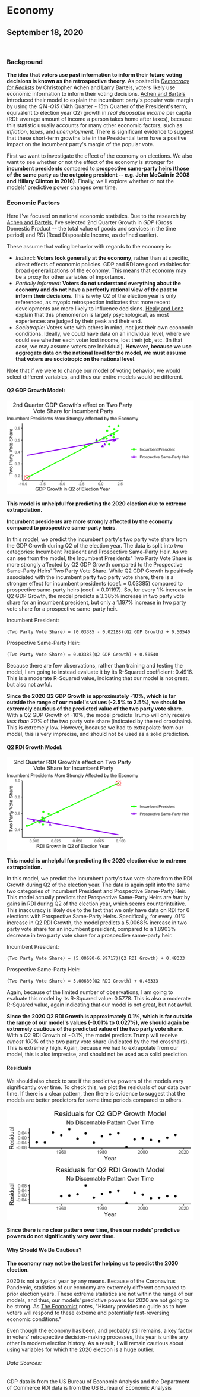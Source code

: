 # Economy

## September 18, 2020

<br>

### Background

**The idea that voters use past information to inform their future voting decisions is known as the retrospective theory**. As posited in [*Democracy for Realists*](https://muse-jhu-edu.ezp-prod1.hul.harvard.edu/chapter/2341025) by Christopher Achen and Larry Bartels, voters likely use economic information to inform their voting decisions. [Achen and Bartels](https://muse-jhu-edu.ezp-prod1.hul.harvard.edu/chapter/2341029) introduced their model to explain the incumbent party's popular vote margin by using the *Q14-Q15* (14th Quarter - 15th Quarter of the President's term, equivalent to election year Q2) growth in *real disposable income* per capita (RDI: average amount of income a person takes home after taxes), because this statistic usually accounts for many other economic factors, such as *inflation*, *taxes*, and *unemployment*. There is significant evidence to suggest that these short-term growths late in the Presidential term have a positive impact on the incumbent party's margin of the popular vote. 

First we want to investigate the effect of the economy on elections. We also want to see whether or not the effect of the economy is stronger for **incumbent presidents** compared to **prospective same-party heirs (those of the same party as the outgoing president -- e.g. John McCain in 2008 and Hillary Clinton in 2016)**. Finally, we'll explore whether or not the models' predictive power changes over time.

### Economic Factors

Here I've focused on national economic statistics. Due to the research by [Achen and Bartels](https://muse-jhu-edu.ezp-prod1.hul.harvard.edu/chapter/2341029), I've selected 2nd Quarter Growth in *GDP* (Gross Domestic Product -- the total value of goods and services in the time period) and *RDI* (Read Disposable Income, as defined earlier). 

These assume that voting behavior with regards to the economy is:
* *Indirect*: **Voters look generally at the economy**, rather than at specific, direct effects of economic policies. GDP and RDI are good variables for broad generalizations of the economy. This means that economy may be a proxy for other variables of importance.
* *Partially Informed*: **Voters do not understand everything about the economy and do not have a perfectly rational view of the past to inform their decisions**. This is why Q2 of the election year is only referenced, as myopic retrospection indicates that more recent developments are more likely to influence decisions. [Healy and Lenz](https://www.jstor.org/stable/24363467) explain that this phenomenon is largely psychological, as most experiences are judged by their peak and their end.
* *Sociotropic*: Voters vote with others in mind, not just their own economic conditions. Ideally, we could have data on an individual level, where we could see whether each voter lost income, lost their job, etc. (In that case, we may assume voters are Individual). **However, because we use aggregate data on the national level for the model, we must assume that voters are sociotropic on the national level**.

Note that if we were to change our model of voting behavior, we would select different variables, and thus our entire models would be different.

#### Q2 GDP Growth Model:

![Q2 GDP Growth Model](../figures/Econ_GDPQ2_model.png)

**This model is unhelpful for predicting the 2020 election due to extreme extrapolation.**

**Incumbent presidents are more strongly affected by the economy compared to prospective same-party heirs**.

In this model, we predict the incumbent party's two party vote share from the GDP Growth during Q2 of the election year. The data is split into two categories: Incumbent President and Prospective Same-Party Heir. As we can see from the model, the Incumbent Presidents' Two Party Vote Share is more strongly affected by Q2 GDP Growth compared to the Prospective Same-Party Heirs' Two Party Vote Share. While Q2 GDP Growth is positively associated with the incumbent party two party vote share, there is a stronger effect for incumbent presidents (coef. = 0.03385) compared to prospective same-party heirs (coef. = 0.01197). So, for every 1% increase in Q2 GDP Growth, the model predicts a 3.385% increase in two party vote share for an incumbent president, but only a 1.197% increase in two party vote share for a prospective same-party heir.

Incumbent President:
```
(Two Party Vote Share) = (0.03385 - 0.02188)(Q2 GDP Growth) + 0.50540
```
Prospective Same-Party Heir:
```
(Two Party Vote Share) = 0.03385(Q2 GDP Growth) + 0.50540
```


Because there are few observations, rather than training and testing the model, I am going to instead evaluate it by its R-Squared coefficient: 0.4916. This is a moderate R-Squared value, indicating that our model is not great, but also not awful.

**Since the 2020 Q2 GDP Growth is approximately -10%, which is far outside the range of our model's values (-2.5% to 2.5%), we should be extremely cautious of the predicted value of the two party vote share**. With a Q2 GDP Growth of -10%, the model predicts Trump will only receive *less than 20%* of the two party vote share (indicated by the red crosshairs). This is extremely low. However, because we had to extrapolate from our model, this is very imprecise, and should not be used as a solid prediction. 

#### Q2 RDI Growth Model:

![Q2 RDI Growth Model](../figures/Econ_RDIQ2_model.png)

**This model is unhelpful for predicting the 2020 election due to extreme extrapolation.**

In this model, we predict the incumbent party's two vote share from the RDI Growth during Q2 of the election year. The data is again split into the same two categories of Incumbent President and Prospective Same-Party Heir. This model actually predicts that Prospective Same-Party Heirs are *hurt* by gains in RDI during Q2 of the election year, which seems counterintuitive. This inaccuracy is likely due to the fact that we only have data on RDI for 6 elections with Prospective Same-Party Heirs. Specifically, for every .01% increase in Q2 RDI Growth, the model predicts a 5.0068% increase in two party vote share for an incumbent president, compared to a 1.8903% decrease in two party vote share for a prospective same-party heir.

Incumbent President:
```
(Two Party Vote Share) = (5.00680-6.89717)(Q2 RDI Growth) + 0.48333
```
Prospective Same-Party Heir:
```
(Two Party Vote Share) = 5.00680(Q2 RDI Growth) + 0.48333
```


Again, because of the limited number of observations, I am going to evaluate this model by its R-Squared value: 0.5778. This is also a moderate R-Squared value, again indicating that our model is not great, but not awful.

**Since the 2020 Q2 RDI Growth is approximately 0.1%, which is far outside the range of our model's values (-0.01% to 0.027%), we should again be extremely cautious of the predicted value of the two party vote share**. With a Q2 RDI Growth of ~0.1%, the model predicts Trump will receive *almost 100%* of the two party vote share (indicated by the red crosshairs). This is extremely high. Again, because we had to extrapolate from our model, this is also imprecise, and should not be used as a solid prediction.

#### Residuals

We should also check to see if the predictive powers of the models vary significantly over time. To check this, we plot the residuals of our data over time. If there is a clear pattern, then there is evidence to suggest that the models are better predictors for some time periods compared to others.

![Residuals Plot](../figures/Econ_residuals.png)

**Since there is no clear pattern over time, then our models' predictive powers do not significantly vary over time**.

#### Why Should We Be Cautious?

**The economy may not be the best for helping us to predict the 2020 election.**

2020 is not a typical year by any means. Because of the Coronavirus Pandemic, statistics of our economy are extremely different compared to prior election years. These extreme statistics are not within the range of our models, and thus, our models' predictive powers for 2020 are not going to be strong. As [The Economist](https://projects.economist.com/us-2020-forecast/president/how-this-works) notes, "History provides no guide as to how voters will respond to these extreme and potentially fast-reversing economic conditions." 

Even though the economy has been, and probably still remains, a key factor in voters' retrospective decision-making processes, this year is unlike any other in modern election history. As a result, I will remain cautious about using variables for which the 2020 election is a huge outlier.

###### Data Sources:
GDP data is from the US Bureau of Economic Analysis and the Department of Commerce
RDI data is from the US Bureau of Economic Analysis
